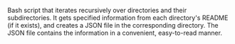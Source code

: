 Bash script that iterates recursively over directories and their subdirectories.
It gets specified information from each directory's README (if it exists), and creates a JSON file in the corresponding directory.
The JSON file contains the information in a convenient, easy-to-read manner.
